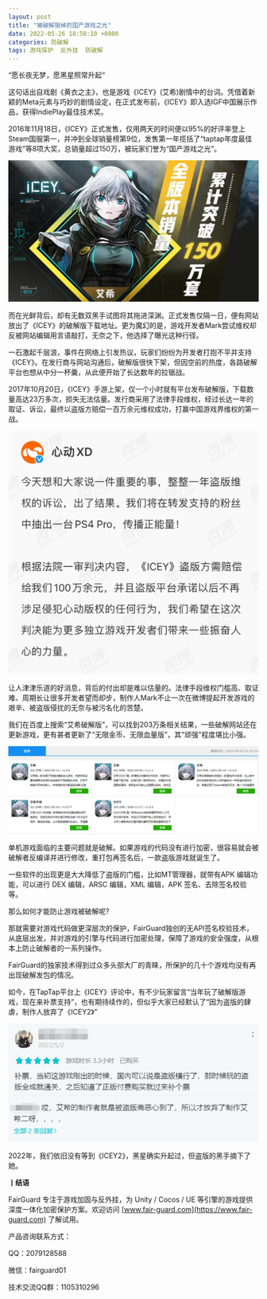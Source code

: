 ```yaml
---
layout: post
title: "被破解毁掉的国产游戏之光"
date: 2022-05-26 18:50:10 +0800
categories: 防破解
tags: 游戏保护  反外挂  防破解
---
```


“愿长夜无梦，愿黑星照常升起“  

这句话出自戏剧《黄衣之主》，也是游戏《ICEY》(艾希)剧情中的台词。凭借着新颖的Meta元素与巧妙的剧情设定，在正式发布前，《ICEY》即入选IGF中国展示作品，获得IndiePlay最佳技术奖。<!-- more -->  

2016年11月18日，《ICEY》正式发售，仅用两天的时间便以95%的好评率登上Steam国服第一，并冲到全球销量榜第9位，发售第一年揽括了“taptap年度最佳游戏”等8项大奖，总销量超过150万，被玩家们誉为“国产游戏之光”。  

![315_21](/assets/res/202103/icey销量.jpg)  

而在光鲜背后，却有无数双黑手试图将其拖进深渊。正式发售仅隔一日，便有网站放出了《ICEY》的破解版下载地址。更为魔幻的是，游戏开发者Mark尝试维权却反被网站编辑用言语敲打，无奈之下，他选择了曝光这种行径。  

一石激起千层浪，事件在网络上引发热议，玩家们纷纷为开发者打抱不平并支持《ICEY》。在发行商与网站沟通后，破解版很快下架，但因空前的热度，各路破解平台也想从中分一杯羹，从此便开始了长达数年的拉锯战。  

2017年10月20日，《ICEY》手游上架，仅一个小时就有平台发布破解版，下载数量高达23万多次，损失无法估量。发行商采用了法律手段维权，经过长达一年的取证、诉讼，最终以盗版方赔偿一百万余元维权成功，打赢中国游戏界维权的第一战。  

![315_21](/assets/res/202103/icey维权成功.png)  

让人津津乐道的好消息，背后的付出却是难以估量的。法律手段维权门槛高、取证难、周期长让很多开发者望而却步，制作人Mark不止一次在微博提起开发游戏的艰辛、被盗版侵扰的无奈与被污名化的苦楚。  

我们在百度上搜索“艾希破解版”，可以找到203万条相关结果，一些破解网站还在更新游戏，更有甚者更新了“无限金币、无限血量版”，其“顽强”程度堪比小强。  

![315_21](/assets/res/202103/icey破解.png)  

单机游戏面临的主要问题就是破解。如果游戏的代码没有进行加密，很容易就会被破解者反编译并进行修改，重打包再签名后，一款盗版游戏就诞生了。  

一些软件的出现更是大大降低了盗版的门槛，比如MT管理器，就带有APK 编辑功能，可以进行 DEX 编辑，ARSC 编辑，XML 编辑，APK 签名、去除签名校验等。

那么如何才能防止游戏被破解呢?  

那就需要对游戏代码做更深层次的保护，FairGuard独创的无API签名校验技术，从底层出发，并对游戏的引擎与代码进行加密处理，保障了游戏的安全强度，从根本上防止破解者的一系列操作。  

FairGuard的独家技术得到过众多头部大厂的青睐，所保护的几十个游戏均没有再出现破解发包的情况。  

如今，在TapTap平台上《ICEY》评论中，有不少玩家留言“当年玩了破解版游戏，现在来补票支持”，也有期待续作的，但似乎大家已经默认了“因为盗版的肆虐，制作人放弃了《ICEY2》”  

![315_21](/assets/res/202103/icey评论.jpg)  

2022年，我们依旧没有等到《ICEY2》，黑星确实升起过，但盗版的黑手摘下了她。  

**丨结语**  

FairGuard 专注于游戏加固与反外挂，为 Unity / Cocos / UE 等引擎的游戏提供深度一体化加密保护方案。欢迎访问 [www.fair-guard.com](https://www.fair-guard.com) 了解试用。    

产品咨询联系方式：  

QQ：2079128588  

微信：fairguard01  

技术交流QQ群：1105310296  
